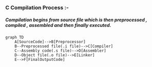 ### C Compilation Process :-

##### Compilation begins from source file which is then preprocessed , compiled , assembled and then finally executed.

```mermaid
graph TD
    A[SourceCode]-->B[Preprocessor]
    B--Preprocessed file(.i file)-->C[Compiler]
    C--Assembly code(.s file)-->D[Assembler]
    D--Object file(.o file)-->E[Linker]
    E-->F[FinalOutputCode]
```
